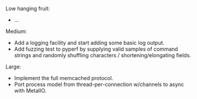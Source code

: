 Low hanging fruit:

* ...

Medium:

* Add a logging facility and start adding some basic log output.
* Add fuzzing test to pyperf by supplying valid samples of command strings and randomly shuffling characters / shortening/elongating fields.

Large:

* Implement the full memcached protocol.
* Port process model from thread-per-connection w/channels to async with MetalIO.
